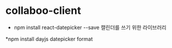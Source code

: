 # collaboo-client

* npm install react-datepicker --save
캘린더를 쓰기 위한 라이브러리

*npm install dayjs
datepicker format